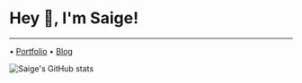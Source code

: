 # Hey 👋, I'm Saige!
---
• [Portfolio](https://saige.wtf)
• [Blog](https://b.saige.wtf)

![Saige's GitHub stats](https://github-readme-stats.vercel.app/api?username=saige&show_icons=true)
